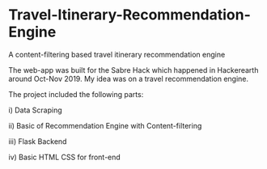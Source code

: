 # Travel-Itinerary-Recommendation-Engine
A content-filtering based travel itinerary recommendation engine

The web-app was built for the Sabre Hack which happened in Hackerearth around Oct-Nov 2019. My idea was on a travel recommendation engine.

The project included the following parts:

i) Data Scraping 

ii) Basic of Recommendation Engine with Content-filtering

iii) Flask Backend

iv) Basic HTML CSS for front-end



 
 
